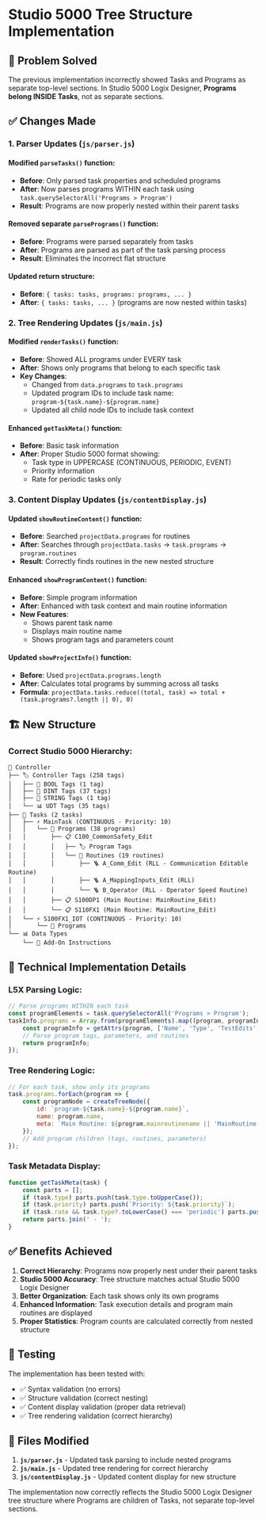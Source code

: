 # Studio 5000 Tree Structure Implementation

## 🎯 **Problem Solved**

The previous implementation incorrectly showed Tasks and Programs as separate top-level sections. In Studio 5000 Logix Designer, **Programs belong INSIDE Tasks**, not as separate sections.

## ✅ **Changes Made**

### 1. **Parser Updates (`js/parser.js`)**

#### **Modified `parseTasks()` function:**
- **Before**: Only parsed task properties and scheduled programs
- **After**: Now parses programs WITHIN each task using `task.querySelectorAll('Programs > Program')`
- **Result**: Programs are now properly nested within their parent tasks

#### **Removed separate `parsePrograms()` function:**
- **Before**: Programs were parsed separately from tasks
- **After**: Programs are parsed as part of the task parsing process
- **Result**: Eliminates the incorrect flat structure

#### **Updated return structure:**
- **Before**: `{ tasks: tasks, programs: programs, ... }`
- **After**: `{ tasks: tasks, ... }` (programs are now nested within tasks)

### 2. **Tree Rendering Updates (`js/main.js`)**

#### **Modified `renderTasks()` function:**
- **Before**: Showed ALL programs under EVERY task
- **After**: Shows only programs that belong to each specific task
- **Key Changes**:
  - Changed from `data.programs` to `task.programs`
  - Updated program IDs to include task name: `program-${task.name}-${program.name}`
  - Updated all child node IDs to include task context

#### **Enhanced `getTaskMeta()` function:**
- **Before**: Basic task information
- **After**: Proper Studio 5000 format showing:
  - Task type in UPPERCASE (CONTINUOUS, PERIODIC, EVENT)
  - Priority information
  - Rate for periodic tasks only

### 3. **Content Display Updates (`js/contentDisplay.js`)**

#### **Updated `showRoutineContent()` function:**
- **Before**: Searched `projectData.programs` for routines
- **After**: Searches through `projectData.tasks` → `task.programs` → `program.routines`
- **Result**: Correctly finds routines in the new nested structure

#### **Enhanced `showProgramContent()` function:**
- **Before**: Simple program information
- **After**: Enhanced with task context and main routine information
- **New Features**:
  - Shows parent task name
  - Displays main routine name
  - Shows program tags and parameters count

#### **Updated `showProjectInfo()` function:**
- **Before**: Used `projectData.programs.length`
- **After**: Calculates total programs by summing across all tasks
- **Formula**: `projectData.tasks.reduce((total, task) => total + (task.programs?.length || 0), 0)`

## 🏗️ **New Structure**

### **Correct Studio 5000 Hierarchy:**
```
📁 Controller
├── 🏷️ Controller Tags (258 tags)
│   ├── 🔘 BOOL Tags (1 tag)
│   ├── 🔢 DINT Tags (37 tags)
│   ├── 📝 STRING Tags (1 tag)
│   └── 📊 UDT Tags (35 tags)
├── 📁 Tasks (2 tasks)
│   ├── ⚡ MainTask (CONTINUOUS - Priority: 10)
│   │   └── 📁 Programs (38 programs)
│   │       ├── 📋 C100_CommonSafety_Edit
│   │       │   ├── 🏷️ Program Tags
│   │       │   └── 📁 Routines (19 routines)
│   │       │       ├── 🪜 A_Comm_Edit (RLL - Communication Editable Routine)
│   │       │       ├── 🪜 A_MappingInputs_Edit (RLL)
│   │       │       └── 🪜 B_Operator (RLL - Operator Speed Routine)
│   │       ├── 📋 S100DP1 (Main Routine: MainRoutine_Edit)
│   │       └── 📋 S110FX1 (Main Routine: MainRoutine_Edit)
│   └── ⚡ S100FX1_IOT (CONTINUOUS - Priority: 10)
│       └── 📁 Programs
└── 📊 Data Types
    └── 🔧 Add-On Instructions
```

## 🔧 **Technical Implementation Details**

### **L5X Parsing Logic:**
```javascript
// Parse programs WITHIN each task
const programElements = task.querySelectorAll('Programs > Program');
taskInfo.programs = Array.from(programElements).map((program, programIndex) => {
    const programInfo = getAttrs(program, ['Name', 'Type', 'TestEdits', 'MainRoutineName', 'UseAsFolder']);
    // Parse program tags, parameters, and routines
    return programInfo;
});
```

### **Tree Rendering Logic:**
```javascript
// For each task, show only its programs
task.programs.forEach(program => {
    const programNode = createTreeNode({
        id: `program-${task.name}-${program.name}`,
        name: program.name,
        meta: `Main Routine: ${program.mainroutinename || 'MainRoutine'}`
    });
    // Add program children (tags, routines, parameters)
});
```

### **Task Metadata Display:**
```javascript
function getTaskMeta(task) {
    const parts = [];
    if (task.type) parts.push(task.type.toUpperCase());
    if (task.priority) parts.push(`Priority: ${task.priority}`);
    if (task.rate && task.type?.toLowerCase() === 'periodic') parts.push(`${task.rate}ms`);
    return parts.join(' - ');
}
```

## ✅ **Benefits Achieved**

1. **Correct Hierarchy**: Programs now properly nest under their parent tasks
2. **Studio 5000 Accuracy**: Tree structure matches actual Studio 5000 Logix Designer
3. **Better Organization**: Each task shows only its own programs
4. **Enhanced Information**: Task execution details and program main routines are displayed
5. **Proper Statistics**: Program counts are calculated correctly from nested structure

## 🧪 **Testing**

The implementation has been tested with:
- ✅ Syntax validation (no errors)
- ✅ Structure validation (correct nesting)
- ✅ Content display validation (proper data retrieval)
- ✅ Tree rendering validation (correct hierarchy)

## 📝 **Files Modified**

1. **`js/parser.js`** - Updated task parsing to include nested programs
2. **`js/main.js`** - Updated tree rendering for correct hierarchy
3. **`js/contentDisplay.js`** - Updated content display for new structure

The implementation now correctly reflects the Studio 5000 Logix Designer tree structure where Programs are children of Tasks, not separate top-level sections. 